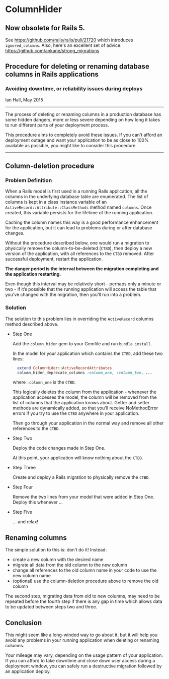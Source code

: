 # ColumnHider

## Now obsolete for Rails 5.
See https://github.com/rails/rails/pull/21720 which introduces `ignored_columns`.
Also, here's an excellent set of advice:
https://github.com/ankane/strong_migrations

## Procedure for deleting or renaming database columns in Rails applications

### Avoiding downtime, or reliability issues during deploys

Ian Hall, May 2015

___

The process of deleting or renaming columns in a production database has some hidden dangers, more or less severe depending on how long it takes to run different parts of your deployment process.

This procedure aims to completely avoid these issues. If you can’t afford an deployment outage and want your application to be as close to 100% available as possible, you might like to consider this procedure.

___

## Column-deletion procedure
### Problem Definition

When a Rails model is first used in a running Rails application, all the columns in the underlying database table are enumerated. The list of columns is kept in a class instance variable of an <code>ActiveRecord::Attribute::ClassMethods</code> method named `columns`.  Once created, this variable persists for the lifetime of the running application.

Caching the column names this way is a good performance enhancement for the application, but it can lead to problems during or after database changes.

Without the procedure described below, one would run a migration to physically remove the column-to-be-deleted (`CTBD`), then deploy a new version of the application, with all references to the `CTBD` removed. After successful deployment, restart the application.

<b>The danger period is the interval between the migration completing and the application restarting.</b>

Even though this interval may be relatively short - perhaps only a minute or two - if it’s possible that the running application will access the table that you’ve changed with the migration, then you’ll run into a problem.

### Solution

The solution to this problem lies in overriding the `ActiveRecord` columns method described above.

* Step One

  Add the `column_hider` gem to your Gemfile and run `bundle install`.

  In the model for your application which contains the `CTBD`, add these two lines:

  ```ruby  
    extend ColumnHider::ActiveRecordAttributes   
    column_hider_deprecate_columns :column_one, :column_two, ...
  ```   

  where `:column_one` is the `CTBD`.

  This logically deletes the column from the application - whenever the application accesses the model, the column will be removed from the list of columns that the application knows about. Getter and setter methods are dynamically added, so that you'll receive NoMethodError errors if you try to use the `CTBD` anywhere in your application.   

  Then go through your application in the normal way and remove all other references to the `CTBD`.

* Step Two
 
  Deploy the code changes made in Step One.

  At this point, your application will know nothing about the `CTBD`.

* Step Three
 
  Create and deploy a Rails migration to physically remove the `CTBD`.

* Step Four

  Remove the two lines from your model that were added in Step One. Deploy this whenever …

* Step Five
 
  … and relax!

## Renaming columns

The simple solution to this is: don’t do it! Instead:

* create a new column with the desired name
* migrate all data from the old column to the new column
* change all references to the old column name in your code to use the new column name
* (optional) use the column-deletion procedure above to remove the old column

The second step, migrating data from old to new columns, may need to be repeated before the fourth step if there is any gap in time which allows data to be updated between steps two and three.

## Conclusion

This might seem like a long-winded way to go about it, but it will help you avoid any problems in your running application when deleting or renaming columns.

Your mileage may vary, depending on the usage pattern of your application. If you can afford to take downtime and close down user access during a deployment window, you can safely run a destructive migration followed by an application deploy.
